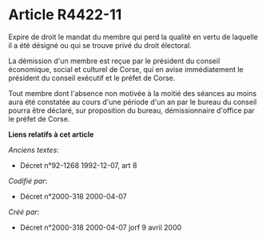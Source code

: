 # Article R4422-11

Expire de droit le mandat du membre qui perd la qualité en vertu de laquelle il a été désigné ou qui se trouve privé du droit
électoral.

La démission d'un membre est reçue par le président du conseil économique, social et culturel de Corse, qui en avise
immédiatement le président du conseil exécutif et le préfet de Corse.

Tout membre dont l'absence non motivée à la moitié des séances au moins aura été constatée au cours d'une période d'un an par
le bureau du conseil pourra être déclaré, sur proposition du bureau, démissionnaire d'office par le préfet de Corse.

**Liens relatifs à cet article**

_Anciens textes_:

  - Décret n°92-1268 1992-12-07, art 8

_Codifié par_:

  - Décret n°2000-318 2000-04-07

_Créé par_:

  - Décret n°2000-318 2000-04-07 jorf 9 avril 2000

